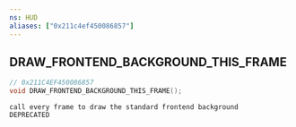 ```yaml
---
ns: HUD
aliases: ["0x211c4ef450086857"]
---
```

## DRAW_FRONTEND_BACKGROUND_THIS_FRAME

```c
// 0x211C4EF450086857
void DRAW_FRONTEND_BACKGROUND_THIS_FRAME();
```

```
call every frame to draw the standard frontend background
DEPRECATED
```
